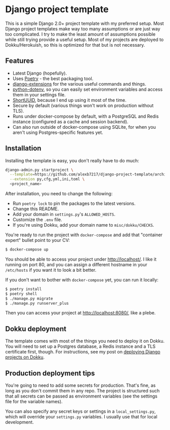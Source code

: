 # Django project template

This is a simple Django 2.0+ project template with my preferred setup. Most Django project templates make way too many
assumptions or are just way too complicated. I try to make the least amount of assumptions possible while still trying
provide a useful setup. Most of my projects are deployed to Dokku/Herokuish, so this is optimized for that but is not necessary.

## Features

- Latest Django (hopefully).
- Uses [Poetry](https://poetry.eustace.io/) - the best packaging tool.
- [django-extensions](http://django-extensions.readthedocs.org) for the various useful commands and things.
- [python-dotenv](https://github.com/theskumar/python-dotenv), so you can easily set environment variables and access
  them in your settings file.
- [ShortUUID](https://github.com/skorokithakis/shortuuid), because I end up using it most of the time.
- Secure by default (various things won't work on production without TLS).
- Runs under docker-compose by default, with a PostgreSQL and Redis instance (configured as a cache and session
  backend).
- Can also run outside of docker-compose using SQLite, for when you aren't using Postgres-specific features yet.

## Installation

Installing the template is easy, you don't really have to do much:

```bash
django-admin.py startproject \
  --template=https://github.com/alexb7217/django-project-template/archive/master.zip \
  --extension py,cfg,yml,ini,toml \
  <project_name>
```

After installation, you need to change the following:

* Run `poetry lock` to pin the packages to the latest versions.
* Change this README.
* Add your domain in `settings.py`'s `ALLOWED_HOSTS`.
* Customize the `.env` file.
* If you're using Dokku, add your domain name to `misc/dokku/CHECKS`.

You're ready to run the project with `docker-compose` and add that "container expert" bullet point to your CV:

```bash
$ docker-compose up
```

You should be able to access your project under [http://localhost/](http://localhost/). I like it running on port 80,
and you can assign a different hostname in your `/etc/hosts` if you want it to look a bit better.

If you don't want to bother with `docker-compose` yet, you can run it locally:

```bash
$ poetry install
$ poetry shell
$ ./manage.py migrate
$ ./manage.py runserver_plus
```

Then you can access your project at [http://localhost:8080/](http://localhost:8080/), like a plebe.


## Dokku deployment

The template comes with most of the things you need to deploy it on Dokku. You will need to set up a Postgres database,
a Redis instance and a TLS certificate first, though. For instructions, see my post on [deploying Django projects on
Dokku](https://www.stavros.io/posts/deploy-django-dokku/).


## Production deployment tips

You're going to need to add some secrets for production. That's fine, as long as you don't commit them in any repo. The
project is structured such that all secrets can be passed as environment variables (see the settings file for the
variable names).

You can also specify any secret keys or settings in a `local_settings.py`, which will override your `settings.py` variables. I usually use that for local development.

